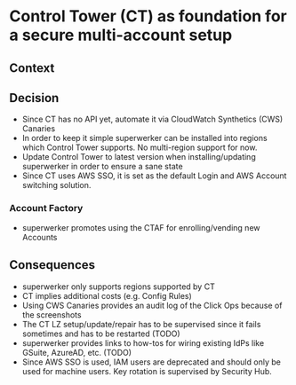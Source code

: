 
# Control Tower (CT) as foundation for a secure multi-account setup

## Context


## Decision

 - Since CT has no API yet, automate it via CloudWatch Synthetics (CWS) Canaries
 - In order to keep it simple superwerker can be installed into regions which Control Tower supports. No multi-region support for now.
 - Update Control Tower to latest version when installing/updating superwerker in order to ensure a sane state
 - Since CT uses AWS SSO, it is set as the default Login and AWS Account switching solution.

### Account Factory 

 - superwerker promotes using the CTAF for enrolling/vending new Accounts

## Consequences

 - superwerker only supports regions supported by CT
 - CT implies additional costs (e.g. Config Rules)
 - Using CWS Canaries provides an audit log of the Click Ops because of the screenshots
 - The CT LZ setup/update/repair has to be supervised since it fails sometimes and has to be restarted (TODO)
 - superwerker provides links to how-tos for wiring existing IdPs like GSuite, AzureAD, etc. (TODO)
 - Since AWS SSO is used, IAM users are deprecated and should only be used for machine users. Key rotation is supervised by Security Hub.
